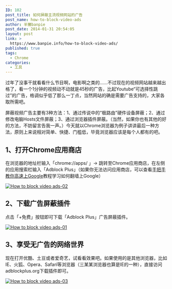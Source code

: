 ```yaml
---
ID: 102
post_title: 如何屏蔽主流视频网站的广告
post_name: how-to-block-video-ads
author: 半撇banpie
post_date: 2014-01-31 20:54:05
layout: post
link: >
  https://www.banpie.info/how-to-block-video-ads/
published: true
tags:
  - Chrome
categories:
  - 工具
---
```

过年了没事干就看看什么节目啊，电影啊之类的……不过现在的视频网站越来越出格了，看一个1分钟的视频动不动就是45秒的广告，比起Youtube“可选择性跳过”的广告，格调似乎低了那么一丁点，当然网站的确是需要广告支持的，大家各取所需吧。

屏蔽视频广告主要有3种方法：1、通过传说中的“极路由”硬件设备屏蔽；2、通过修改电脑Hosts文件屏蔽；3、通过浏览器插件屏蔽。（当然，如果你也有其他的好的方法，不妨留言告我一声。）今天就以Chrome浏览器为例子讲讲最后一种方法，原则上来说相对简单、快捷、门槛低，毕竟浏览器应该是每个人都有的吧。

## 1、打开Chrome应用商店

在浏览器的地址栏输入「chrome://apps/ 」-> 跳转至Chrome应用商店，在左侧的应用搜索栏输入「Adblock Plus」（如果你无法访问应用商店，可以查看[手把手教你高速上Google][1]教程学习如何翻墙上Google）

[![How to block video ads-02][2]][2]

## 2、下载广告屏蔽插件

点击「+免费」按钮即可下载「Adblock Plus」广告屏蔽插件。

[![How to block video ads-01][3]][3]

## 3、享受无广告的网络世界

现在打开优酷、土豆或者爱奇艺，试看看效果吧。如果使用的是其他浏览器，比如IE、火狐、Opera、Safari等浏览器（三某某浏览器也算是IE的一种），直接访问adblockplus.org下载插件即可。

[![How to block video ads-03][4]][4]

 [1]: http://www.banpie.info/2013/12/shou-ba-shou-jiao-ni-gao-su-shang-google/
 [2]: http://www.banpie.info/wp-content/uploads/2018/11/How-to-block-video-ads-02.jpg
 [3]: http://7arnhx.com1.z0.glb.clouddn.com/wp-content/uploads/2014/01/How-to-block-video-ads-01.jpg
 [4]: http://7arnhx.com1.z0.glb.clouddn.com/wp-content/uploads/2014/01/How-to-block-video-ads-03.jpg
<!--stackedit_data:
eyJoaXN0b3J5IjpbLTY3ODQ2NTgxM119
-->